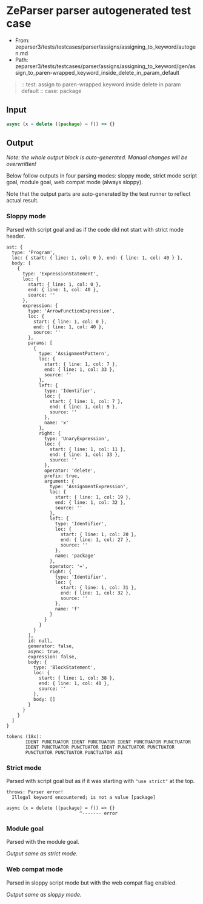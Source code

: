 # ZeParser parser autogenerated test case

- From: zeparser3/tests/testcases/parser/assigns/assigning_to_keyword/autogen.md
- Path: zeparser3/tests/testcases/parser/assigns/assigning_to_keyword/gen/assign_to_paren-wrapped_keyword_inside_delete_in_param_default

> :: test: assign to paren-wrapped keyword inside delete in param default
> :: case: package

## Input


`````js
async (x = delete ((package) = f)) => {}
`````

## Output

_Note: the whole output block is auto-generated. Manual changes will be overwritten!_

Below follow outputs in four parsing modes: sloppy mode, strict mode script goal, module goal, web compat mode (always sloppy).

Note that the output parts are auto-generated by the test runner to reflect actual result.

### Sloppy mode

Parsed with script goal and as if the code did not start with strict mode header.

`````
ast: {
  type: 'Program',
  loc: { start: { line: 1, col: 0 }, end: { line: 1, col: 40 } },
  body: [
    {
      type: 'ExpressionStatement',
      loc: {
        start: { line: 1, col: 0 },
        end: { line: 1, col: 40 },
        source: ''
      },
      expression: {
        type: 'ArrowFunctionExpression',
        loc: {
          start: { line: 1, col: 0 },
          end: { line: 1, col: 40 },
          source: ''
        },
        params: [
          {
            type: 'AssignmentPattern',
            loc: {
              start: { line: 1, col: 7 },
              end: { line: 1, col: 33 },
              source: ''
            },
            left: {
              type: 'Identifier',
              loc: {
                start: { line: 1, col: 7 },
                end: { line: 1, col: 9 },
                source: ''
              },
              name: 'x'
            },
            right: {
              type: 'UnaryExpression',
              loc: {
                start: { line: 1, col: 11 },
                end: { line: 1, col: 33 },
                source: ''
              },
              operator: 'delete',
              prefix: true,
              argument: {
                type: 'AssignmentExpression',
                loc: {
                  start: { line: 1, col: 19 },
                  end: { line: 1, col: 32 },
                  source: ''
                },
                left: {
                  type: 'Identifier',
                  loc: {
                    start: { line: 1, col: 20 },
                    end: { line: 1, col: 27 },
                    source: ''
                  },
                  name: 'package'
                },
                operator: '=',
                right: {
                  type: 'Identifier',
                  loc: {
                    start: { line: 1, col: 31 },
                    end: { line: 1, col: 32 },
                    source: ''
                  },
                  name: 'f'
                }
              }
            }
          }
        ],
        id: null,
        generator: false,
        async: true,
        expression: false,
        body: {
          type: 'BlockStatement',
          loc: {
            start: { line: 1, col: 38 },
            end: { line: 1, col: 40 },
            source: ''
          },
          body: []
        }
      }
    }
  ]
}

tokens (18x):
       IDENT PUNCTUATOR IDENT PUNCTUATOR IDENT PUNCTUATOR PUNCTUATOR
       IDENT PUNCTUATOR PUNCTUATOR IDENT PUNCTUATOR PUNCTUATOR
       PUNCTUATOR PUNCTUATOR PUNCTUATOR ASI
`````

### Strict mode

Parsed with script goal but as if it was starting with `"use strict"` at the top.

`````
throws: Parser error!
  Illegal keyword encountered; is not a value [package]

async (x = delete ((package) = f)) => {}
                           ^------- error
`````


### Module goal

Parsed with the module goal.

_Output same as strict mode._

### Web compat mode

Parsed in sloppy script mode but with the web compat flag enabled.

_Output same as sloppy mode._
